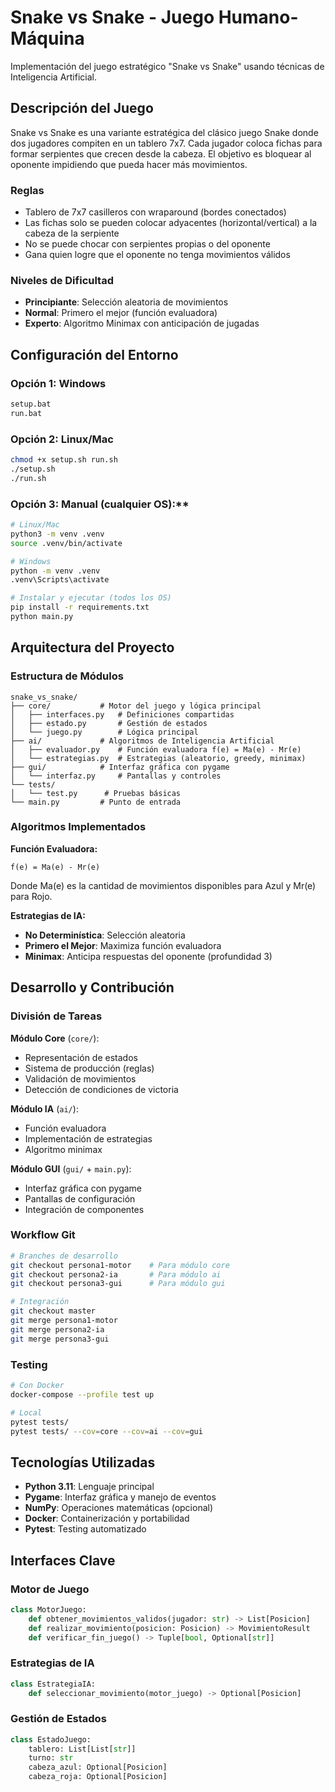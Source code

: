 # Snake vs Snake - Juego Humano-Máquina

Implementación del juego estratégico "Snake vs Snake" usando técnicas de Inteligencia Artificial.

## Descripción del Juego

Snake vs Snake es una variante estratégica del clásico juego Snake donde dos jugadores compiten en un tablero 7x7. Cada jugador coloca fichas para formar serpientes que crecen desde la cabeza. El objetivo es bloquear al oponente impidiendo que pueda hacer más movimientos.

### Reglas
- Tablero de 7x7 casilleros con wraparound (bordes conectados)
- Las fichas solo se pueden colocar adyacentes (horizontal/vertical) a la cabeza de la serpiente
- No se puede chocar con serpientes propias o del oponente
- Gana quien logre que el oponente no tenga movimientos válidos

### Niveles de Dificultad
- **Principiante**: Selección aleatoria de movimientos
- **Normal**: Primero el mejor (función evaluadora)
- **Experto**: Algoritmo Minimax con anticipación de jugadas

## Configuración del Entorno

### Opción 1: Windows
```cmd
setup.bat
run.bat
```

### Opción 2: Linux/Mac
```bash
chmod +x setup.sh run.sh
./setup.sh
./run.sh
```

### Opción 3: Manual (cualquier OS):**
```bash
# Linux/Mac
python3 -m venv .venv
source .venv/bin/activate

# Windows
python -m venv .venv
.venv\Scripts\activate

# Instalar y ejecutar (todos los OS)
pip install -r requirements.txt
python main.py
```

## Arquitectura del Proyecto

### Estructura de Módulos

```
snake_vs_snake/
├── core/           # Motor del juego y lógica principal
│   ├── interfaces.py   # Definiciones compartidas
│   ├── estado.py       # Gestión de estados
│   └── juego.py        # Lógica principal
├── ai/             # Algoritmos de Inteligencia Artificial
│   ├── evaluador.py    # Función evaluadora f(e) = Ma(e) - Mr(e)
│   └── estrategias.py  # Estrategias (aleatorio, greedy, minimax)
├── gui/            # Interfaz gráfica con pygame
│   └── interfaz.py     # Pantallas y controles
└── tests/
│   └── test.py      # Pruebas básicas
└── main.py         # Punto de entrada

```

### Algoritmos Implementados

**Función Evaluadora:**
```
f(e) = Ma(e) - Mr(e)
```
Donde Ma(e) es la cantidad de movimientos disponibles para Azul y Mr(e) para Rojo.

**Estrategias de IA:**
- **No Determinística**: Selección aleatoria
- **Primero el Mejor**: Maximiza función evaluadora
- **Minimax**: Anticipa respuestas del oponente (profundidad 3)

## Desarrollo y Contribución

### División de Tareas

**Módulo Core** (`core/`):
- Representación de estados
- Sistema de producción (reglas)
- Validación de movimientos
- Detección de condiciones de victoria

**Módulo IA** (`ai/`):
- Función evaluadora
- Implementación de estrategias
- Algoritmo minimax

**Módulo GUI** (`gui/` + `main.py`):
- Interfaz gráfica con pygame
- Pantallas de configuración
- Integración de componentes

### Workflow Git

```bash
# Branches de desarrollo
git checkout persona1-motor    # Para módulo core
git checkout persona2-ia       # Para módulo ai
git checkout persona3-gui      # Para módulo gui

# Integración
git checkout master
git merge persona1-motor
git merge persona2-ia  
git merge persona3-gui
```

### Testing

```bash
# Con Docker
docker-compose --profile test up

# Local
pytest tests/
pytest tests/ --cov=core --cov=ai --cov=gui
```

## Tecnologías Utilizadas

- **Python 3.11**: Lenguaje principal
- **Pygame**: Interfaz gráfica y manejo de eventos
- **NumPy**: Operaciones matemáticas (opcional)
- **Docker**: Containerización y portabilidad
- **Pytest**: Testing automatizado

## Interfaces Clave

### Motor de Juego
```python
class MotorJuego:
    def obtener_movimientos_validos(jugador: str) -> List[Posicion]
    def realizar_movimiento(posicion: Posicion) -> MovimientoResult
    def verificar_fin_juego() -> Tuple[bool, Optional[str]]
```

### Estrategias de IA
```python
class EstrategiaIA:
    def seleccionar_movimiento(motor_juego) -> Optional[Posicion]
```

### Gestión de Estados
```python
class EstadoJuego:
    tablero: List[List[str]]
    turno: str
    cabeza_azul: Optional[Posicion]
    cabeza_roja: Optional[Posicion]
```
